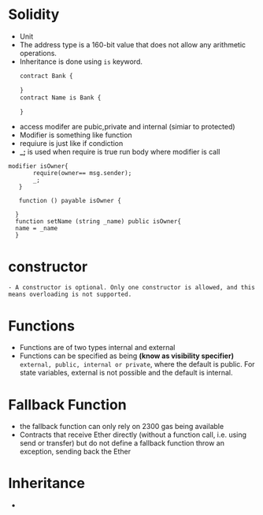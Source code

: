 

# Solidity 
- Unit 
- The address type is a 160-bit value that does not allow any arithmetic operations.
- Inheritance is done using `is` keyword.
  ```JavaScript
  contract Bank {

  }
  contract Name is Bank {

  }
  ```
 - access modifer are pubic,private and internal (simiar to protected)
 - Modifier is something like function 
 - requiure is just like if condiction
 - **_;** is used when require is true run body where modifier is call 
 
 ``` 
 modifier isOwner{
        require(owner== msg.sender);
        _;
    }
    
    function () payable isOwner {
      
   }
   function setName (string _name) public isOwner{
   name = _name
   } 
   ```
   # constructor
   
    - A constructor is optional. Only one constructor is allowed, and this means overloading is not supported.
   
   # Functions
   - Functions are of two types internal and external 
   - Functions can be specified as being **(know as visibility specifier)** `external, public, internal or private`, where the default is public. For state variables, external is not possible and the default is internal.
   # Fallback Function
   -  the fallback function can only rely on 2300 gas being available 
   -  Contracts that receive Ether directly (without a function call, i.e. using send or transfer) but do not define a fallback function throw an exception, sending back the Ether 
   
   # Inheritance 
   - 
